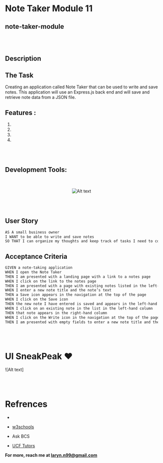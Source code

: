 # Note Taker Module 11


## note-taker-module

<br></br>

## Description

## The Task

Creating an application called Note Taker that can be used to write and save notes. This application will use an Express.js back end and will save and retrieve note data from a JSON file.


##  Features :

1) 
2) 
3) 
4) 

<br></br>
## Development Tools:
<br>
<div align = "center">

![Alt text](images/dev-tools.png)


</div>

<br></br>

## User Story

```md
AS A small business owner
I WANT to be able to write and save notes
SO THAT I can organize my thoughts and keep track of tasks I need to complete
```

## Acceptance Criteria

```md
GIVEN a note-taking application
WHEN I open the Note Taker
THEN I am presented with a landing page with a link to a notes page
WHEN I click on the link to the notes page
THEN I am presented with a page with existing notes listed in the left-hand column, plus empty fields to enter a new note title and the note’s text in the right-hand column
WHEN I enter a new note title and the note’s text
THEN a Save icon appears in the navigation at the top of the page
WHEN I click on the Save icon
THEN the new note I have entered is saved and appears in the left-hand column with the other existing notes
WHEN I click on an existing note in the list in the left-hand column
THEN that note appears in the right-hand column
WHEN I click on the Write icon in the navigation at the top of the page
THEN I am presented with empty fields to enter a new note title and the note’s text in the right-hand column
```

<br></br>

# UI SneakPeak ❤️ 

![Alt text]

<br><br>

# Refrences

- 

- <a href="https://www.w3schools.com">w3schools</a>

- Ask BCS

- <a href = "https://calendly.com/d/dnc-wpf-c7s">UCF Tutors</a>

**For more, reach me at laryn.n99@gmail.com**

<br>
